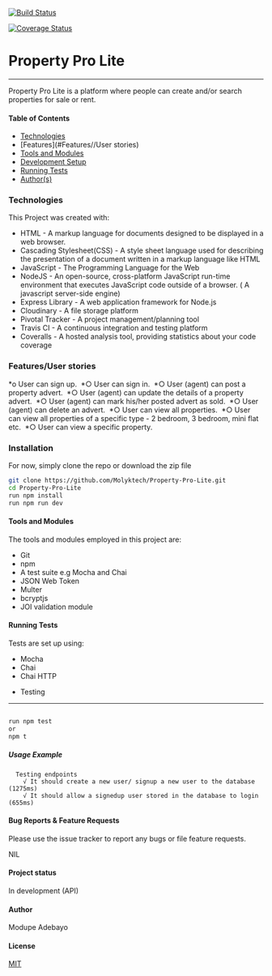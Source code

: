 [![Build Status](https://travis-ci.org/Molyktech/Property-Pro-Lite.svg?branch=develop)](https://travis-ci.org/Molyktech/Property-Pro-Lite)

[![Coverage Status](https://coveralls.io/repos/github/Molyktech/Property-Pro-Lite/badge.svg)](https://coveralls.io/github/Molyktech/Property-Pro-Lite)

# Property Pro Lite

---

Property Pro Lite is a platform where people can create and/or search properties for sale or rent.

#### Table of Contents

- [Technologies](#Technologies)
- [Features](#Features//User stories)
- [Tools and Modules](#Tools-and-Modules)
- [Development Setup](#Development-Setup)
- [Running Tests](#Running-Tests)
- [Author(s)](<#Author(s)>)

### Technologies

This Project was created with:

- HTML - A markup language for documents designed to be displayed in a web browser.
- Cascading Stylesheet(CSS) - A style sheet language used for describing the presentation of a document written in a markup language like HTML
- JavaScript - The Programming Language for the Web
- NodeJS - An open-source, cross-platform JavaScript run-time environment that executes JavaScript code outside of a browser. ( A javascript server-side engine)
- Express Library - A web application framework for Node.js
- Cloudinary - A file storage platform
- Pivotal Tracker - A project management/planning tool
- Travis CI - A continuous integration and testing platform
- Coveralls - A hosted analysis tool, providing statistics about your code coverage

### Features/User stories

*o User can sign up. 
*○ User can sign in. 
*○ User (agent) can post a property advert. 
*○ User (agent) can update the details of a property advert. 
*○ User (agent) can mark his/her posted advert as sold. 
*○ User (agent) can delete an advert. 
*○ User can view all properties. 
*○ User can view all properties of a specific type - 2 bedroom, 3 bedroom, mini flat  etc. 
\*○ User can view a specific property.

### Installation

For now, simply clone the repo or download the zip file

```bash
git clone https://github.com/Molyktech/Property-Pro-Lite.git
cd Property-Pro-Lite
run npm install
run npm run dev
```

#### Tools and Modules

The tools and modules employed in this project are:

- Git
- npm
- A test suite e.g Mocha and Chai
- JSON Web Token
- Multer
- bcryptjs
- JOI validation module

#### Running Tests

Tests are set up using:

- Mocha
- Chai
- Chai HTTP

* Testing

---

```bash

run npm test
or
npm t
```

##### Usage Example

```
  Testing endpoints
    √ It should create a new user/ signup a new user to the database (1275ms)
    √ It should allow a signedup user stored in the database to login (655ms)
```

#### Bug Reports & Feature Requests

Please use the issue tracker to report any bugs or file feature requests.

NIL

#### Project status

In development (API)

#### Author

Modupe Adebayo

#### License

[MIT](https://choosealicense.com/licenses/mit/)
